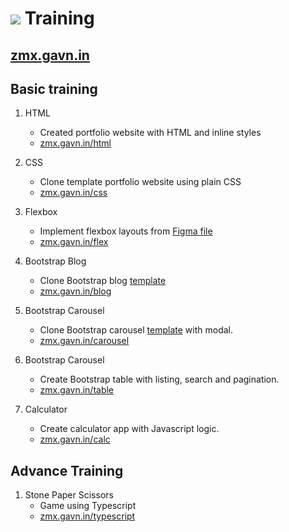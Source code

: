 # ![](https://www.zimetrics.com/images/logo.png) Training

## [zmx.gavn.in](https://zmx.gavn.in)

## Basic training

1. HTML

   - Created portfolio website with HTML and inline styles
   - [zmx.gavn.in/html](https://zmx.gavn.in/html)

1. CSS

   - Clone template portfolio website using plain CSS
   - [zmx.gavn.in/css](https://zmx.gavn.in/css)

1. Flexbox

   - Implement flexbox layouts from [Figma file](https://www.figma.com/file/d1bG4msAzxixv9jWP8e4nA)
   - [zmx.gavn.in/flex](https://zmx.gavn.in/flex)

1. Bootstrap Blog

   - Clone Bootstrap blog [template](https://startbootstrap.com/previews/blog-post)
   - [zmx.gavn.in/blog](https://zmx.gavn.in/blog)

1. Bootstrap Carousel

   - Clone Bootstrap carousel [template](https://getbootstrap.com/docs/5.0/examples/carousel/) with modal.
   - [zmx.gavn.in/carousel](https://zmx.gavn.in/carousel)

1. Bootstrap Carousel

   - Create Bootstrap table with listing, search and pagination.
   - [zmx.gavn.in/table](https://zmx.gavn.in/table)

1. Calculator

   - Create calculator app with Javascript logic.
   - [zmx.gavn.in/calc](https://zmx.gavn.in/calc)

## Advance Training

1. Stone Paper Scissors
   - Game using Typescript
   - [zmx.gavn.in/typescript](https://zmx.gavn.in/typescript)
